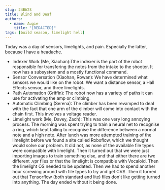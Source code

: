 ```yaml
---
slug: 24BW2S
title: Blind and Deaf
authors:
  - name: Augie
    title: "[REDACTED]"
tags: [build season, limelight hell]
---
```

Today was a day of sensors, limelights, and pain. Especially the latter, because I have a headache. 
* Indexer Work (Me, Xiaohan):Tthe indexer is the part of the robot responsible for transfering the notes from the intake to the shooter. It now has a subsystem and a mostly functional command.
* Sensor Conversation (Xiaohan, Rowan): We have determined what sensors we would like on the robot. We want a distance sensor, a Hall Effects sensor, and three limelights.
* Path Automation (Griffin): The robot now has a variety of paths it can use for activating the amp or climbing. 
* Automatic Climbing (Serena): The climber has been revamped to deal with the fact that one arm of the climber will come into contact with the chain first. This involves a voltage reader. 
* Limelight work (Me, Davey, Zach): This was one very long annoying process. The morning was spent trying to train a neural net to recognise a ring, which kept failing to recognise the difference between a normal note and a high note. After lunch was more attempted training of the limelight before we found a site called Roboflow, which we thought would solve our problem. It did not, as none of the available file types were compatible with limelight. Then it turned out that we were just importing images to train something else, and that either there are two different .vpr files or that the limelight is compatible with Vocaloid. Then the limelight OS needed to be updated. Then we had to spend another hour screwing around with file types to try and get CVS. Then it turned out that Tensorflow (both standard and lite) files don't like getting turned into anything. The day ended without it being done.